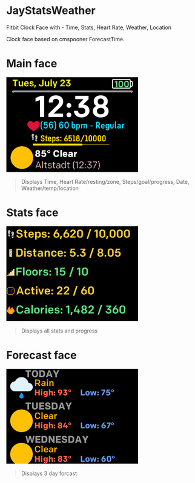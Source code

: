 # JayStatsWeather
Fitbit Clock Face with - Time, Stats, Heart Rate,  Weather, Location

Clock face based on cmspooner ForecastTime.

# Main face
![MAIN FACE](/images/JayStatsWeather.png)
>Displays Time, Heart Rate/resting/zone, Steps/goal/progress, Date, Weather/temp/location

# Stats face
![STATS FACE](/images/JayStatsWeather2.png)
>Displays all stats and progress

# Forecast face
![FORECAST FACE](/images/JayStatsWeather3.png)
>Displays 3 day forcast
